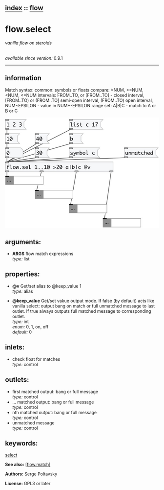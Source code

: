 [index](index.html) :: [flow](category_flow.html)
---

# flow.select

###### vanilla flow on steroids

*available since version:* 0.9.1

---


## information
Match syntax:
common: symbols or floats
compare: &gt;NUM, &gt;=NUM, &lt;NUM, &lt;=NUM
intervals: FROM..TO, or [FROM..TO] - closed interval, [FROM..TO) or (FROM..TO]
            semi-open interval, (FROM..TO) open interval, NUM~EPSILON - value in NUM+-EPSILON
            range
set: A|B|C - match to A or B or C



[![example](../examples/img/flow.select.jpg)](../examples/pd/flow.select.pd)



## arguments:

* **ARGS**
flow match expressions<br>
_type:_ list<br>





## properties:

* **@v** 
Get/set alias to @keep_value 1<br>
_type:_ alias<br>

* **@keep_value** 
Get/set vakue output mode. If false (by default) acts like vanilla select: output bang
on match or full unmatched message to last outlet. If true always outputs full
matched message to corresponding outlet.<br>
_type:_ int<br>
_enum:_ 0, 1, on, off<br>
_default:_ 0<br>



## inlets:

* check float for matches<br>
_type:_ control



## outlets:

* first matched output: bang or full message<br>
_type:_ control
* ... matched output: bang or full message<br>
_type:_ control
* nth matched output: bang or full message<br>
_type:_ control
* unmatched message<br>
_type:_ control



## keywords:

[select](keywords/select.html)



**See also:**
[\[flow.match\]](flow.match.html)




**Authors:** Serge Poltavsky




**License:** GPL3 or later






